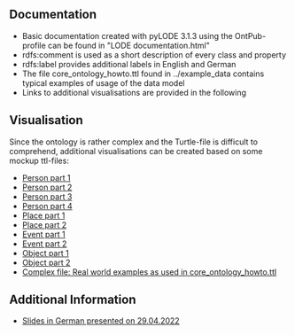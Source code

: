 ## Documentation

* Basic documentation created with pyLODE 3.1.3 using the OntPub-profile can be found in "LODE documentation.html"
* rdfs:comment is used as a short description of every class and property
* rdfs:label provides additional labels in English and German
* The file core_ontology_howto.ttl found in ../example_data contains typical examples of usage of the data model
* Links to additional visualisations are provided in the following

## Visualisation
Since the ontology is rather complex and the Turtle-file is difficult to comprehend, additional visualisations can be created based on some mockup ttl-files:
* [Person part 1](https://www.ldf.fi/service/rdf-grapher?rdf=https://raw.githubusercontent.com/KompetenzwerkD/dikusa-core-ontology/main/documentation/visualisation/person_test_1.ttl&from=ttl&to=png)
* [Person part 2](https://www.ldf.fi/service/rdf-grapher?rdf=https://raw.githubusercontent.com/KompetenzwerkD/dikusa-core-ontology/main/documentation/visualisation/person_test_2.ttl&from=ttl&to=png)
* [Person part 3](https://www.ldf.fi/service/rdf-grapher?rdf=https://raw.githubusercontent.com/KompetenzwerkD/dikusa-core-ontology/main/documentation/visualisation/person_test_3.ttl&from=ttl&to=png)
* [Person part 4](https://www.ldf.fi/service/rdf-grapher?rdf=https://raw.githubusercontent.com/KompetenzwerkD/dikusa-core-ontology/main/documentation/visualisation/person_test_4.ttl&from=ttl&to=png)
* [Place part 1](https://www.ldf.fi/service/rdf-grapher?rdf=https://raw.githubusercontent.com/KompetenzwerkD/dikusa-core-ontology/main/documentation/visualisation/place_test_1.ttl&from=ttl&to=png)
* [Place part 2](https://www.ldf.fi/service/rdf-grapher?rdf=https://raw.githubusercontent.com/KompetenzwerkD/dikusa-core-ontology/main/documentation/visualisation/place_test_2.ttl&from=ttl&to=png)
* [Event part 1](https://www.ldf.fi/service/rdf-grapher?rdf=https://raw.githubusercontent.com/KompetenzwerkD/dikusa-core-ontology/main/documentation/visualisation/event_test_1.ttl&from=ttl&to=png)
* [Event part 2](https://www.ldf.fi/service/rdf-grapher?rdf=https://raw.githubusercontent.com/KompetenzwerkD/dikusa-core-ontology/main/documentation/visualisation/event_test_2.ttl&from=ttl&to=png)
* [Object part 1](https://www.ldf.fi/service/rdf-grapher?rdf=https://raw.githubusercontent.com/KompetenzwerkD/dikusa-core-ontology/main/documentation/visualisation/object_test_1.ttl&from=ttl&to=png)
* [Object part 2](https://www.ldf.fi/service/rdf-grapher?rdf=https://raw.githubusercontent.com/KompetenzwerkD/dikusa-core-ontology/main/documentation/visualisation/object_test_2.ttl&from=ttl&to=png)
* [Complex file: Real world examples as used in core_ontology_howto.ttl](https://www.ldf.fi/service/rdf-grapher?rdf=https://raw.githubusercontent.com/KompetenzwerkD/dikusa-core-ontology/main/example_data/core_ontology_howto_no_rdfstar.ttl&from=ttl&to=png)

## Additional Information
* [Slides in German presented on 29.04.2022](https://github.com/KompetenzwerkD/dikusa-core-ontology/blob/main/documentation/Dikusa%20Datenmodell%20Folien%2029.04.2022.pdf)
